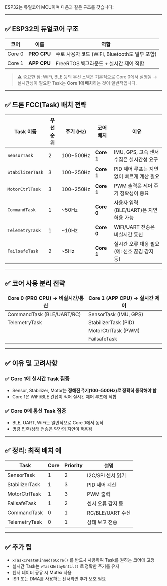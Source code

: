 ESP32는 듀얼코어 MCU이며 다음과 같은 구조를 갖습니다:

---

## ✅ ESP32의 듀얼코어 구조

| 코어   | 이름        | 역할                                           |
| ------ | ----------- | ---------------------------------------------- |
| Core 0 | **PRO CPU** | 주로 사용자 코드 (WiFi, Bluetooth도 일부 포함) |
| Core 1 | **APP CPU** | FreeRTOS 백그라운드 + 실시간 제어 적합         |

> ⚠️ 중요한 점: WiFi, BLE 등의 무선 스택은 기본적으로 Core 0에서 실행됨
> → 실시간성이 필요한 Task는 **Core 1에 배치**하는 것이 일반적입니다.

---

## ✅ 드론 FCC(Task) 배치 전략

| Task 이름        | 우선순위 | 주기 (Hz)  | 코어 배치  | 이유                                          |
| ---------------- | -------- | ---------- | ---------- | --------------------------------------------- |
| `SensorTask`     | 2        | 100\~500Hz | **Core 1** | IMU, GPS, 고속 센서 수집은 실시간성 요구      |
| `StabilizerTask` | 3        | 100\~250Hz | **Core 1** | PID 제어 루프는 지연 없이 빠르게 계산 필요    |
| `MotorCtrlTask`  | 3        | 100\~250Hz | **Core 1** | PWM 출력은 제어 주기 정확성이 중요            |
| `CommandTask`    | 1        | \~50Hz     | **Core 0** | 사용자 입력 (BLE/UART)은 지연 허용 가능       |
| `TelemetryTask`  | 1        | \~10Hz     | **Core 0** | WiFi/UART 전송은 비실시간 통신                |
| `FailsafeTask`   | 2        | \~5Hz      | **Core 1** | 실시간 오류 대응 필요 (예: 신호 끊김 감지 등) |

---

## ✅ 코어 사용 분리 전략

| Core 0 (PRO CPU) → **비실시간/통신** | Core 1 (APP CPU) → **실시간 제어** |
| ------------------------------------ | ---------------------------------- |
| CommandTask (BLE/UART/RC)            | SensorTask (IMU, GPS)              |
| TelemetryTask                        | StabilizerTask (PID)               |
|                                      | MotorCtrlTask (PWM)                |
|                                      | FailsafeTask                       |

---

## ✅ 이유 및 고려사항

### ✅ Core 1에 실시간 Task 집중

- Sensor, Stabilizer, Motor는 **정해진 주기(100\~500Hz)로 정확히 동작해야 함**
- Core 1은 WiFi/BLE 간섭이 적어 실시간 제어 루프에 적합

### ✅ Core 0에 통신 Task 집중

- BLE, UART, WiFi는 일반적으로 Core 0에서 동작
- 명령 입력/상태 전송은 약간의 지연이 허용됨

---

## ✅ 정리: 최적 배치 예

| Task           | Core | Priority | 설명              |
| -------------- | ---- | -------- | ----------------- |
| SensorTask     | 1    | 2        | I2C/SPI 센서 읽기 |
| StabilizerTask | 1    | 3        | PID 제어 계산     |
| MotorCtrlTask  | 1    | 3        | PWM 출력          |
| FailsafeTask   | 1    | 2        | 센서 오류 감지 등 |
| CommandTask    | 0    | 1        | RC/BLE/UART 수신  |
| TelemetryTask  | 0    | 1        | 상태 보고 전송    |

---

## ✅ 추가 팁

- `xTaskCreatePinnedToCore()` 를 반드시 사용하여 Task를 원하는 코어에 고정
- 실시간 Task는 `vTaskDelayUntil()` 로 정확한 주기를 유지
- 센서 데이터 공유 시 Mutex 사용
- ISR 또는 DMA를 사용하는 센서라면 추가 보호 필요
